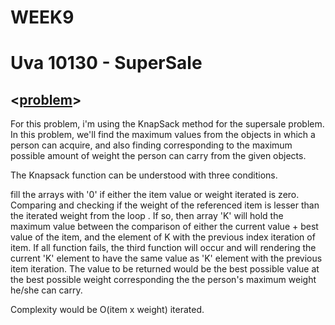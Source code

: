 # WEEK9

# Uva 10130 - SuperSale
## <[problem](https://uva.onlinejudge.org/index.php?option=com_onlinejudge&Itemid=8&category=24&page=show_problem&problem=1071)>

For this problem, i'm using the KnapSack method for the supersale problem. In this problem, we'll find the maximum values from the objects in which a person can acquire, and also finding corresponding to the maximum possible amount of weight the person can carry from the given objects.

The Knapsack function can be understood with three conditions.

fill the arrays with '0' if either the item value or weight iterated is zero. Comparing and checking if the weight of the referenced item is lesser than the iterated weight from the loop . If so, then array 'K' will hold the maximum value between the comparison of either the current value + best value of the item, and the element of K with the previous index iteration of item. If all function fails, the third function will occur and will rendering the current 'K' element to have the same value as 'K' element with the previous item iteration. The value to be returned would be the best possible value at the best possible weight corresponding the the person's maximum weight he/she can carry.

Complexity would be O(item x weight) iterated.
